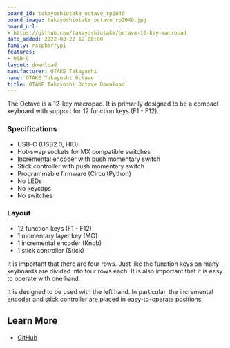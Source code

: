 ```yaml
---
board_id: takayoshiotake_octave_rp2040
board_image: takayoshiotake_octave_rp2040.jpg
board_url:
- https://github.com/takayoshiotake/octave-12-key-macropad
date_added: 2022-08-22 12:00:00
family: raspberrypi
features:
- USB-C
layout: download
manufacturer: OTAKE Takayoshi
name: OTAKE Takayoshi Octave
title: OTAKE Takayoshi Octave Download
---
```


The Octave is a 12-key macropad. It is primarily designed to be a compact keyboard with support for 12 function keys (F1 - F12).

### Specifications

- USB-C (USB2.0, HID)
- Hot-swap sockets for MX compatible switches
- Incremental encoder with push momentary switch
- Stick controller with push momentary switch
- Programmable firmware (CircuitPython)
- No LEDs
- No keycaps
- No switches

### Layout

- 12 function keys (F1 - F12)
- 1 momentary layer key (MO)
- 1 incremental encoder (Knob)
- 1 stick controller (Stick)

It is important that there are four rows. Just like the function keys on many keyboards are divided into four rows each. It is also important that it is easy to operate with one hand.

It is designed to be used with the left hand. In particular, the incremental encoder and stick controller are placed in easy-to-operate positions.

## Learn More

* [GitHub](https://github.com/takayoshiotake/octave-12-key-macropad)
